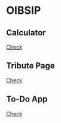 # OIBSIP
## Calculator<br>
[Check](https://github.com/chathuryasri1912/OIBSIP/tree/main/Calculator)
## Tribute Page<br>
[Check](https://github.com/chathuryasri1912/OIBSIP/tree/main/Tribute%20Page)
## To-Do App<br>
[Check](https://github.com/chathuryasri1912/OIBSIP/tree/main/ToDo%20WebApp)
